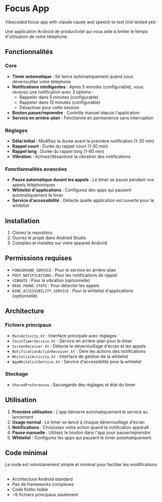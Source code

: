 # Focus App
Vibecoded focus app with claude caude and speech to text (not tested yet)


Une application Android de productivité qui vous aide à limiter le temps d'utilisation de votre téléphone.

## Fonctionnalités

### Core
- **Timer automatique** : Se lance automatiquement quand vous déverrouillez votre téléphone
- **Notifications intelligentes** : Après 5 minutes (configurable), vous recevez une notification avec 3 options :
  - Rappeler dans 5 minutes (configurable)
  - Rappeler dans 15 minutes (configurable)  
  - Désactiver pour cette session
- **Bouton pause/reprendre** : Contrôle manuel depuis l'application
- **Service en arrière-plan** : Fonctionne en permanence sans interruption

### Réglages
- **Délai initial** : Modifiez la durée avant la première notification (1-30 min)
- **Rappel court** : Durée du rappel court (1-30 min)
- **Rappel long** : Durée du rappel long (1-60 min)
- **Vibration** : Activez/désactivez la vibration des notifications

### Fonctionnalités avancées
- **Pause automatique durant les appels** : Le timer se pause pendant vos appels téléphoniques
- **Whitelist d'applications** : Configurez des apps qui pausent automatiquement le timer
- **Service d'accessibilité** : Détecte quelle application est ouverte pour la whitelist

## Installation

1. Clonez le repository
2. Ouvrez le projet dans Android Studio
3. Compilez et installez sur votre appareil Android

## Permissions requises

- `FOREGROUND_SERVICE` : Pour le service en arrière-plan
- `POST_NOTIFICATIONS` : Pour les notifications de rappel
- `VIBRATE` : Pour la vibration (optionnelle)
- `READ_PHONE_STATE` : Pour détecter les appels
- `BIND_ACCESSIBILITY_SERVICE` : Pour la whitelist d'applications (optionnelle)

## Architecture

### Fichiers principaux
- `MainActivity.kt` : Interface principale avec réglages
- `FocusTimerService.kt` : Service en arrière-plan pour le timer
- `ScreenReceiver.kt` : Détecte le déverrouillage d'écran et les appels
- `NotificationActionReceiver.kt` : Gère les actions des notifications
- `WhitelistActivity.kt` : Interface de gestion de la whitelist
- `AppWhitelistService.kt` : Service d'accessibilité pour la whitelist

### Stockage
- `SharedPreferences` : Sauvegarde des réglages et état du timer

## Utilisation

1. **Première utilisation** : L'app démarre automatiquement le service au lancement
2. **Usage normal** : Le timer se lance à chaque déverrouillage d'écran
3. **Notifications** : Choisissez votre action quand la notification apparaît
4. **Pause manuelle** : Utilisez le bouton dans l'app pour pause/reprendre
5. **Whitelist** : Configurez les apps qui pausent le timer automatiquement

## Code minimal

Le code est volontairement simple et minimal pour faciliter les modifications :
- Architecture Android standard
- Pas de frameworks complexes
- Code Kotlin lisible
- ~8 fichiers principaux seulement